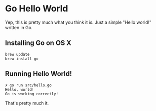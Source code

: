 # Go Hello World

Yep, this is pretty much what you think it is.  Just a simple "Hello world!" written in Go.

## Installing Go on OS X
```
brew update
brew install go
```

## Running Hello World!

```
✗ go run src/hello.go
Hello, world!
Go is working correctly!
```

That's pretty much it.
